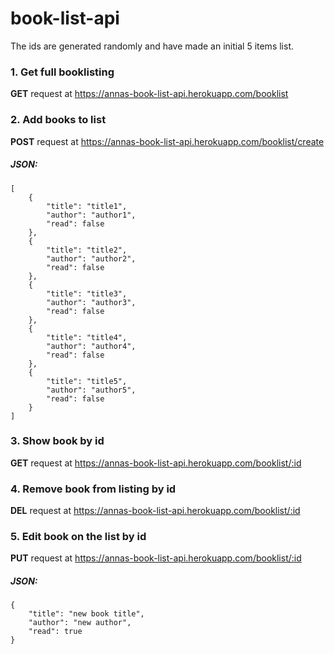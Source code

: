 # book-list-api
The ids are generated randomly and have made an initial 5 items list.

### 1. Get full booklisting
**GET** request at
https://annas-book-list-api.herokuapp.com/booklist

### 2. Add books to list
**POST** request at
https://annas-book-list-api.herokuapp.com/booklist/create
##### JSON:
```
[
	{
		"title": "title1",
		"author": "author1",
		"read": false
	},
	{
		"title": "title2",
		"author": "author2",
		"read": false
	},
	{
		"title": "title3",
		"author": "author3",
		"read": false
	},
	{
		"title": "title4",
		"author": "author4",
		"read": false
	},
	{
		"title": "title5",
		"author": "author5",
		"read": false
	}
]
```

### 3. Show book by id
**GET** request at
https://annas-book-list-api.herokuapp.com/booklist/:id

### 4. Remove book from listing by id
**DEL** request at
https://annas-book-list-api.herokuapp.com/booklist/:id

### 5. Edit book on the list by id
**PUT** request at
https://annas-book-list-api.herokuapp.com/booklist/:id
##### JSON:
```
{
	"title": "new book title",
	"author": "new author",
	"read": true
}
```
